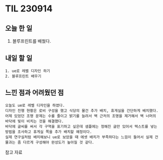 TIL 230914
======

오늘 한 일
------

1. 블루프린트를 배웠다.


내일 할 일
------

	1. ue로 레벨 디자인 하기
 	2. 블루프린트 배우기


느낀 점과 어려웠던 점
------
```
오늘도 ue로 레벨 디자인을 하였다. 
디자인 진행 현황은 로비 구성을 했고 식당의 물건 추가 배치, 휴게실을 간단하게 배치했다.
어제 있었던 조명 문제는 수를 줄이고 밝기를 늘려서 벽 근처의 조명을 제거해서 벽 너머의 바닥에 빛이 비치는 것을 해결했다.
바닥에 글씨를 써서 각 구역을 표기하고 싶은데 샘플에는 정해진 글만 있어서 텍스트를 넣는 방법을 조사하고 휴게실 쪽을 추가 배치할 예정이다.
실제 연구실처럼 배치해보니 ue로 보았을 때 에셋 배치가 부족하다는 느낌이 들어서 실제 건물과는 좀 다르게 구성해야 완성도가 높아질 것 같다.

```

참고 자료
